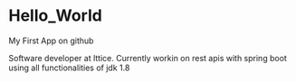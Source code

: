 # Hello_World
My First App on github

Software developer at lttice. Currently workin on rest apis with spring boot using all functionalities of jdk 1.8
